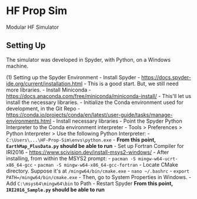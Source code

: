 # HF Prop Sim
 Modular HF Simulator

## Setting Up
The simulator was developed in Spyder, with Python, on a Windows machine.

(1) Setting up the Spyder Environment
    - Install Spyder
        - https://docs.spyder-ide.org/current/installation.html
        - This is a good start. But, we still need more libraries.
    - Install Miniconda
        - https://docs.anaconda.com/free/miniconda/miniconda-install/
        - This'll let us install the necessary libraries.
    - Initialize the Conda environment used for development, in the Git Repo
        - https://conda.io/projects/conda/en/latest/user-guide/tasks/manage-environments.html
        - Install necessary libraries
    - Point the Spyder Python Interpreter to the Conda environment interpreter
        - Tools > Preferences > Python Interpreter > Use the following Python Interpreter:
        - `C:\Users\...\HF-Prop-Sim\envs\python.exe`
        - **From this point, `EarthMap_PlusData.py` should be able to run**
    - Set up Fortran Compiler for IRI2016
        - https://www.scivision.dev/install-msys2-windows/
        - After installing, from within the MSYS2 prompt:
            - `pacman -S mingw-w64-ucrt-x86_64-gcc`
            - `pacman -S mingw-w64-x86_64-gcc-fortran`
            - Locate CMake directory. Suppose it's at `/mingw64/bin/cmake.exe`
            - `nano ~/.bashrc`
            - `export PATH=/mingw64/bin/cmake.exe`
        - Then, go to System Properties in Windows.
            - Add `C:\msys64\mingw64\bin` to Path
        - Restart Spyder
        **From this point, `IRI2016_Sample.py` should be able to run**